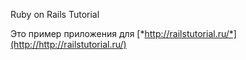 Ruby on Rails Tutorial

Это пример приложения для
[*http://railstutorial.ru/*](http://http://railstutorial.ru/)